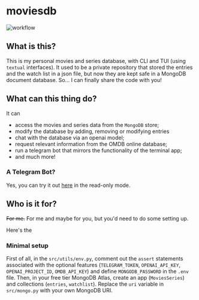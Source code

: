 # moviesdb
![workflow](https://github.com/rayannott/moviesdb/actions/workflows/ci.yml/badge.svg)

## What is this?
This is my personal movies and series database, with CLI and TUI (using `textual` interfaces). It used to be a private repository that stored the entries and the watch list in a json file, but now they are kept safe in a MongoDB document database. So... I can finally share the code with you!

## What can this thing do?
It can
- access the movies and series data from the `MongoDB` store;
- modify the database by adding, removing or modifying entries
- chat with the database via an openai model;
- request relevant information from the OMDB online database;
- run a telegram bot that mirrors the functionality of the terminal app;
- and much more!

### A Telegram Bot?
Yes, you can try it out [here](https://t.me/mymoviesdbbot) in the read-only mode.

## Who is it for?
<s>For me.</s> For me and maybe for you, but you'd need to do some setting up.

Here's the
### Minimal setup

First of all, in the `src/utils/env.py`, comment out the `assert` statements associated with the optional features (`TELEGRAM_TOKEN`, `OPENAI_API_KEY`, `OPENAI_PROJECT_ID`, `OMDB_API_KEY`) and define `MONGODB_PASSWORD` in the `.env` file. Then, in your free tier MongoDB Atlas, create an app (`MoviesSeries`) and collections (`entries`, `watchlist`). Replace the `uri` variable in `src/mongo.py` with your own MongoDB URI.
